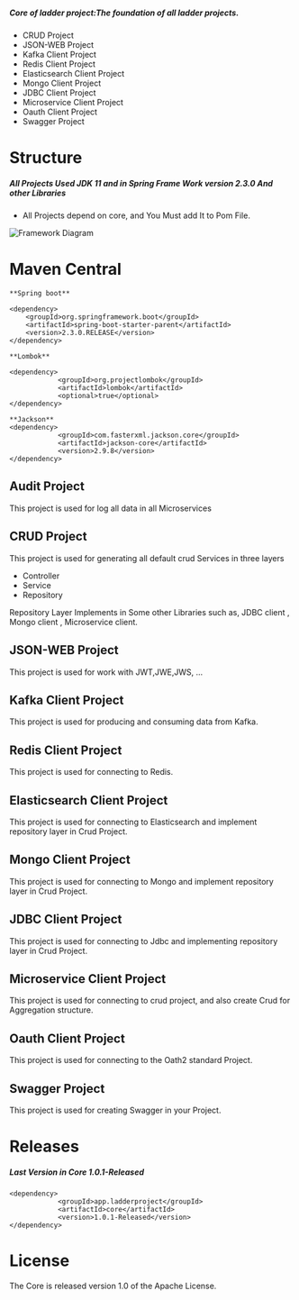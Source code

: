 ##### Core of ladder project:The foundation of all ladder projects.
- CRUD Project
- JSON-WEB Project
- Kafka Client Project
- Redis Client Project
- Elasticsearch Client Project
- Mongo Client Project
- JDBC Client Project
- Microservice Client Project
- Oauth Client Project
- Swagger Project

# Structure
##### All Projects Used JDK 11 and in Spring Frame Work version 2.3.0 And other Libraries
- All Projects depend on core, and You Must add It to Pom File.

![](/images/core-diagram.png "Framework Diagram")


# Maven Central
~~~
**Spring boot**

<dependency>
    <groupId>org.springframework.boot</groupId>
    <artifactId>spring-boot-starter-parent</artifactId>
    <version>2.3.0.RELEASE</version>
</dependency>

**Lombok**

<dependency>
            <groupId>org.projectlombok</groupId>
            <artifactId>lombok</artifactId>
            <optional>true</optional>
</dependency>

**Jackson**
<dependency>
            <groupId>com.fasterxml.jackson.core</groupId>
            <artifactId>jackson-core</artifactId>
            <version>2.9.8</version>
</dependency>
~~~

## Audit Project
This project is used for log all data in all Microservices

## CRUD Project
This project is used for generating all default crud Services in three layers
- Controller
- Service
- Repository

Repository Layer Implements in Some other Libraries such as, JDBC client , Mongo client , Microservice client.

## JSON-WEB Project
This project is used for work with JWT,JWE,JWS, ...

## Kafka Client Project
This project is used for producing and consuming data from Kafka.

## Redis Client Project
This project is used for connecting to Redis.

## Elasticsearch Client Project
This project is used for connecting to Elasticsearch and implement repository layer in Crud Project.

## Mongo Client Project
This project is used for connecting to Mongo and implement repository layer in Crud Project.

## JDBC Client Project
This project is used for connecting to Jdbc and implementing repository layer in Crud Project.

## Microservice Client Project
This project is used for connecting to crud project, and also create Crud for Aggregation structure.

## Oauth Client Project
This project is used for connecting to the Oath2 standard  Project.

## Swagger Project
This project is used for creating Swagger in your Project.

# Releases
##### Last Version in Core 1.0.1-Released 

~~~
<dependency>
            <groupId>app.ladderproject</groupId>
            <artifactId>core</artifactId>
            <version>1.0.1-Released</version>
</dependency>
~~~

# License
The Core is released version 1.0 of the Apache License.